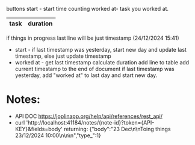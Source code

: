 

buttons
start - start time counting
worked at- task you worked at.

|  task | duration |
| --- |  --- |

if things in progress last line will be just timestamp (24/12/2024 15:41)


* start - if last timestamp was yesterday, start new day and update last timestamp, else just update timestamp
* worked at - get last timestamp calculate duration add line to table add current timestamp to the end of document
if last timestamp was yesterday, add "worked at" to last day and start new day.

# Notes:
* API DOC https://joplinapp.org/help/api/references/rest_api/
* curl 'http://localhost:41184/notes/{note-id}?token={API-KEY}&fields=body'
    returning: {"body":"23 Dec\n\nToing things 23/12/2024 10:00\\n\n\n","type_":1}
